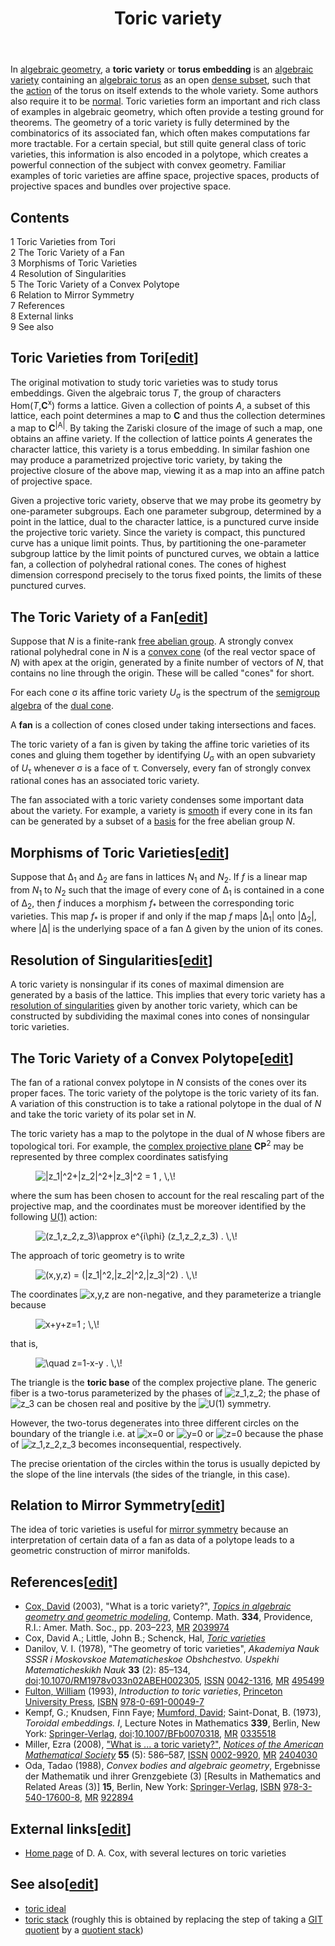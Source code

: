 ﻿---
lastrevid: 644863946
pageid: 737087
canonicalurl: http://en.wikipedia.org/wiki/Toric_variety
title: Toric variety
editurl: http://en.wikipedia.org/w/index.php?title=Toric_variety&action=edit
length: 8781
contentmodel: wikitext
pagelanguage: en
touched: 2015-02-14T13:05:20Z
ns: 0
fullurl: http://en.wikipedia.org/wiki/Toric_variety
---

<p>In <a href="/wiki/Algebraic_geometry" title="Algebraic geometry">algebraic geometry</a>, a <b>toric variety</b> or <b>torus embedding</b> is an <a href="/wiki/Algebraic_variety" title="Algebraic variety">algebraic variety</a> containing an <a href="/wiki/Algebraic_torus" title="Algebraic torus">algebraic torus</a> as an open <a href="/wiki/Dense_subset" title="Dense subset" class="mw-redirect">dense subset</a>, such that the <a href="/wiki/Group_action" title="Group action">action</a> of the torus on itself extends to the whole variety. Some authors also require it to be <a href="/wiki/Normal_variety" title="Normal variety" class="mw-redirect">normal</a>. Toric varieties form an important and rich class of examples in algebraic geometry, which often provide a testing ground for theorems. The geometry of a toric variety is fully determined by the combinatorics of its associated fan, which often makes computations far more tractable. For a certain special, but still quite general class of toric varieties, this information is also encoded in a polytope, which creates a powerful connection of the subject with convex geometry. Familiar examples of toric varieties are affine space, projective spaces, products of projective spaces and bundles over projective space. 
</p>
<div id="toc" class="toc"><div id="toctitle"><h2>Contents</h2></div>
<ul>
<li class="toclevel-1 tocsection-1"><a href="#Toric_Varieties_from_Tori"><span class="tocnumber">1</span> <span class="toctext">Toric Varieties from Tori</span></a></li>
<li class="toclevel-1 tocsection-2"><a href="#The_Toric_Variety_of_a_Fan"><span class="tocnumber">2</span> <span class="toctext">The Toric Variety of a Fan</span></a></li>
<li class="toclevel-1 tocsection-3"><a href="#Morphisms_of_Toric_Varieties"><span class="tocnumber">3</span> <span class="toctext">Morphisms of Toric Varieties</span></a></li>
<li class="toclevel-1 tocsection-4"><a href="#Resolution_of_Singularities"><span class="tocnumber">4</span> <span class="toctext">Resolution of Singularities</span></a></li>
<li class="toclevel-1 tocsection-5"><a href="#The_Toric_Variety_of_a_Convex_Polytope"><span class="tocnumber">5</span> <span class="toctext">The Toric Variety of a Convex Polytope</span></a></li>
<li class="toclevel-1 tocsection-6"><a href="#Relation_to_Mirror_Symmetry"><span class="tocnumber">6</span> <span class="toctext">Relation to Mirror Symmetry</span></a></li>
<li class="toclevel-1 tocsection-7"><a href="#References"><span class="tocnumber">7</span> <span class="toctext">References</span></a></li>
<li class="toclevel-1 tocsection-8"><a href="#External_links"><span class="tocnumber">8</span> <span class="toctext">External links</span></a></li>
<li class="toclevel-1 tocsection-9"><a href="#See_also"><span class="tocnumber">9</span> <span class="toctext">See also</span></a></li>
</ul>
</div>

<h2><span class="mw-headline" id="Toric_Varieties_from_Tori">Toric Varieties from Tori</span><span class="mw-editsection"><span class="mw-editsection-bracket">[</span><a href="/w/index.php?title=Toric_variety&amp;action=edit&amp;section=1" title="Edit section: Toric Varieties from Tori">edit</a><span class="mw-editsection-bracket">]</span></span></h2>
<p>The original motivation to study toric varieties was to study torus embeddings. Given the algebraic torus <i>T</i>, the group of characters Hom(<i>T</i>,<b>C</b><sup>x</sup>) forms a lattice. Given a collection of points <i>A</i>, a subset of this lattice, each point determines a map to <b>C</b> and thus the collection determines a map to <b>C</b><sup>|A|</sup>. By taking the Zariski closure of the image of such a map, one obtains an affine variety. If the collection of lattice points <i>A</i> generates the character lattice, this variety is a torus embedding. In similar fashion one may produce a parametrized projective toric variety, by taking the projective closure of the above map, viewing it as a map into an affine patch of projective space. 
</p><p>Given a projective toric variety, observe that we may probe its geometry by one-parameter subgroups. Each one parameter subgroup, determined by a point in the lattice, dual to the character lattice, is a punctured curve inside the projective toric variety. Since the variety is compact, this punctured curve has a unique limit points. Thus, by partitioning the one-parameter subgroup lattice by the limit points of punctured curves, we obtain a lattice fan, a collection of polyhedral rational cones. The cones of highest dimension correspond precisely to the torus fixed points, the limits of these punctured curves.
</p>
<h2><span class="mw-headline" id="The_Toric_Variety_of_a_Fan">The Toric Variety of a Fan</span><span class="mw-editsection"><span class="mw-editsection-bracket">[</span><a href="/w/index.php?title=Toric_variety&amp;action=edit&amp;section=2" title="Edit section: The Toric Variety of a Fan">edit</a><span class="mw-editsection-bracket">]</span></span></h2>
<p>Suppose that <i>N</i> is a finite-rank <a href="/wiki/Free_abelian_group" title="Free abelian group">free abelian group</a>.  A strongly convex rational polyhedral cone in <i>N</i> is a <a href="/wiki/Convex_cone" title="Convex cone">convex cone</a> (of the real vector space of <i>N</i>) with apex at the origin, generated by a finite number of vectors of <i>N</i>, that contains no line through the origin.  These will be called "cones" for short.
</p><p>For each cone σ its affine toric variety <i>U</i><sub>σ</sub> is the spectrum of the <a href="/wiki/Semigroup_algebra" title="Semigroup algebra" class="mw-redirect">semigroup algebra</a> of the <a href="/wiki/Dual_cone" title="Dual cone" class="mw-redirect">dual cone</a>.
</p><p>A <b>fan</b> is a collection of cones closed under taking intersections and faces.
</p><p>The toric variety of a fan is given by taking the affine toric varieties of its cones and gluing them together by identifying <i>U</i><sub>σ</sub> with an open subvariety of <i>U</i><sub>τ</sub> whenever σ is a face of τ. Conversely, every fan of strongly convex rational cones has an associated toric variety.
</p><p>The fan associated with a toric variety condenses some important data about the variety. For example, a variety is <a href="/wiki/Smooth_scheme" title="Smooth scheme">smooth</a> if every cone in its fan can be generated by a subset of a <a href="/wiki/Basis_(universal_algebra)" title="Basis (universal algebra)">basis</a> for the free abelian group <i>N</i>.
</p>
<h2><span class="mw-headline" id="Morphisms_of_Toric_Varieties">Morphisms of Toric Varieties</span><span class="mw-editsection"><span class="mw-editsection-bracket">[</span><a href="/w/index.php?title=Toric_variety&amp;action=edit&amp;section=3" title="Edit section: Morphisms of Toric Varieties">edit</a><span class="mw-editsection-bracket">]</span></span></h2>
<p>Suppose that Δ<sub>1</sub> and Δ<sub>2</sub> are fans in lattices <i>N</i><sub>1</sub> and <i>N</i><sub>2</sub>. If <i>f</i> is a linear map from <i>N</i><sub>1</sub> to <i>N</i><sub>2</sub> such that the image of every cone of Δ<sub>1</sub> is contained in a cone of Δ<sub>2</sub>, then <i>f</i> induces a morphism <i>f</i><sub>*</sub> between the corresponding toric varieties. This map <i>f</i><sub>*</sub> is proper if and only if the map <i>f</i> maps |Δ<sub>1</sub>| onto |Δ<sub>2</sub>|, where |Δ| is the underlying space of a fan Δ given by the union of its cones.
</p>
<h2><span class="mw-headline" id="Resolution_of_Singularities">Resolution of Singularities</span><span class="mw-editsection"><span class="mw-editsection-bracket">[</span><a href="/w/index.php?title=Toric_variety&amp;action=edit&amp;section=4" title="Edit section: Resolution of Singularities">edit</a><span class="mw-editsection-bracket">]</span></span></h2>
<p>A toric variety is nonsingular if its cones of maximal dimension are generated by a basis of the lattice.
This implies that every toric variety has a <a href="/wiki/Resolution_of_singularities" title="Resolution of singularities">resolution of singularities</a> given by another toric variety, which can be constructed by subdividing the maximal cones into cones of nonsingular toric varieties.
</p>
<h2><span class="mw-headline" id="The_Toric_Variety_of_a_Convex_Polytope">The Toric Variety of a Convex Polytope</span><span class="mw-editsection"><span class="mw-editsection-bracket">[</span><a href="/w/index.php?title=Toric_variety&amp;action=edit&amp;section=5" title="Edit section: The Toric Variety of a Convex Polytope">edit</a><span class="mw-editsection-bracket">]</span></span></h2>
<p>The fan of a rational convex polytope in <i>N</i> consists of the cones over its proper faces. The toric variety of the polytope is the toric variety of its fan. A variation of this construction is to take a rational polytope in the dual of <i>N</i> and take the toric variety of its polar set in <i>N</i>.
</p><p>The toric variety has a map to the polytope in the dual of <i>N</i> whose fibers are topological tori.  For example, the <a href="/wiki/Complex_projective_plane" title="Complex projective plane">complex projective plane</a> <b>CP</b><sup>2</sup> may be represented by three complex coordinates satisfying
</p>
<dl><dd><img class="mwe-math-fallback-image-inline tex" alt="|z_1|^2+|z_2|^2+|z_3|^2 = 1 , \,\!" src="//upload.wikimedia.org/math/a/6/e/a6e3d1f3c2cc5abdd55aafb20328eab7.png" /></dd></dl>
<p>where the sum has been chosen to account for the real rescaling part of the projective map, and the coordinates must be moreover identified by the following <a href="/wiki/U(1)" title="U(1)" class="mw-redirect">U(1)</a> action:
</p>
<dl><dd><img class="mwe-math-fallback-image-inline tex" alt="(z_1,z_2,z_3)\approx e^{i\phi} (z_1,z_2,z_3) . \,\!" src="//upload.wikimedia.org/math/8/7/9/879d40bcded167ae20ea897161b0dcc5.png" /></dd></dl>
<p>The approach of toric geometry is to write
</p>
<dl><dd><img class="mwe-math-fallback-image-inline tex" alt="(x,y,z) = (|z_1|^2,|z_2|^2,|z_3|^2) . \,\!" src="//upload.wikimedia.org/math/c/8/3/c83c3c4834bf458a6111fb87de34e241.png" /></dd></dl>
<p>The coordinates <img class="mwe-math-fallback-image-inline tex" alt="x,y,z" src="//upload.wikimedia.org/math/7/8/b/78b70da0fb6369f45abaccaaef4cabe9.png" /> are non-negative, and they parameterize a triangle because
</p>
<dl><dd><img class="mwe-math-fallback-image-inline tex" alt="x+y+z=1 ; \,\! " src="//upload.wikimedia.org/math/4/d/8/4d8600dac1336bc368dc0d1e4cee8b2a.png" /></dd></dl>
<p>that is,
</p>
<dl><dd><img class="mwe-math-fallback-image-inline tex" alt="\quad z=1-x-y . \,\!" src="//upload.wikimedia.org/math/9/0/7/9079125979fc1cf041504f989097096d.png" /></dd></dl>
<p>The triangle is the <b>toric base</b> of the complex projective plane. The generic fiber is a two-torus parameterized by the phases of <img class="mwe-math-fallback-image-inline tex" alt="z_1,z_2" src="//upload.wikimedia.org/math/6/9/7/69748c0e35087dc0d3c54ab0a0d41cd6.png" />; the phase of <img class="mwe-math-fallback-image-inline tex" alt="z_3" src="//upload.wikimedia.org/math/c/e/b/cebdb2ac8280fca2846e2fd5acb1d368.png" /> can be chosen real and positive by the <img class="mwe-math-fallback-image-inline tex" alt="U(1)" src="//upload.wikimedia.org/math/b/c/6/bc687bc49a850d62c9dd055dbe05e6a9.png" /> symmetry.
</p><p>However, the two-torus degenerates into three different circles on the boundary of the triangle i.e. at <img class="mwe-math-fallback-image-inline tex" alt="x=0" src="//upload.wikimedia.org/math/e/1/1/e11729b0b65ecade3fc272548a3883fc.png" /> or <img class="mwe-math-fallback-image-inline tex" alt="y=0" src="//upload.wikimedia.org/math/f/a/b/fab37d6c4a697fe660387d3ff8e889a4.png" /> or <img class="mwe-math-fallback-image-inline tex" alt="z=0" src="//upload.wikimedia.org/math/8/f/c/8fcd01a17ad602c542f98b916cba57f4.png" /> because the phase of <img class="mwe-math-fallback-image-inline tex" alt="z_1,z_2,z_3" src="//upload.wikimedia.org/math/7/6/3/763096c5333d2542ac892d7730a7a470.png" /> becomes inconsequential, respectively.
</p><p>The precise orientation of the circles within the torus is usually depicted by the slope of the line intervals (the sides of the triangle, in this case).
</p>
<h2><span class="mw-headline" id="Relation_to_Mirror_Symmetry">Relation to Mirror Symmetry</span><span class="mw-editsection"><span class="mw-editsection-bracket">[</span><a href="/w/index.php?title=Toric_variety&amp;action=edit&amp;section=6" title="Edit section: Relation to Mirror Symmetry">edit</a><span class="mw-editsection-bracket">]</span></span></h2>
<p>The idea of toric varieties is useful for <a href="/wiki/Mirror_symmetry_(string_theory)" title="Mirror symmetry (string theory)">mirror symmetry</a> because an interpretation of certain data of a fan as data of a polytope leads to a geometric construction of mirror manifolds.
</p>
<h2><span class="mw-headline" id="References">References</span><span class="mw-editsection"><span class="mw-editsection-bracket">[</span><a href="/w/index.php?title=Toric_variety&amp;action=edit&amp;section=7" title="Edit section: References">edit</a><span class="mw-editsection-bracket">]</span></span></h2>
<ul><li><span id="CITEREFCox2003" class="citation"><a href="/w/index.php?title=David_Cox_(mathematician)&amp;action=edit&amp;redlink=1" class="new" title="David Cox (mathematician) (page does not exist)">Cox, David</a> (2003), "What is a toric variety?", <a rel="nofollow" class="external text" href="http://www3.amherst.edu/~dacox/"><i>Topics in algebraic geometry and geometric modeling</i></a>, Contemp. Math. <b>334</b>, Providence, R.I.: Amer. Math. Soc., pp.&#160;203–223, <a href="/wiki/Mathematical_Reviews" title="Mathematical Reviews">MR</a>&#160;<a rel="nofollow" class="external text" href="//www.ams.org/mathscinet-getitem?mr=2039974">2039974</a></span><span title="ctx_ver=Z39.88-2004&amp;rfr_id=info%3Asid%2Fen.wikipedia.org%3AToric+variety&amp;rft.atitle=What+is+a+toric+variety%3F&amp;rft.au=Cox%2C+David&amp;rft.aufirst=David&amp;rft.aulast=Cox&amp;rft.btitle=Topics+in+algebraic+geometry+and+geometric+modeling&amp;rft.date=2003&amp;rft.genre=bookitem&amp;rft_id=http%3A%2F%2Fwww3.amherst.edu%2F~dacox%2F&amp;rft.mr=2039974&amp;rft.pages=203-223&amp;rft.place=Providence%2C+R.I.&amp;rft.pub=Amer.+Math.+Soc.&amp;rft.series=Contemp.+Math.&amp;rft_val_fmt=info%3Aofi%2Ffmt%3Akev%3Amtx%3Abook&amp;rft.volume=334" class="Z3988"><span style="display:none;">&#160;</span></span></li>
<li><span id="CITEREFCoxLittleSchenck" class="citation">Cox, David A.; Little, John B.; Schenck, Hal, <a rel="nofollow" class="external text" href="http://www.cs.amherst.edu/~dac/toric.html"><i>Toric varieties</i></a></span><span title="ctx_ver=Z39.88-2004&amp;rfr_id=info%3Asid%2Fen.wikipedia.org%3AToric+variety&amp;rft.au=Cox%2C+David+A.&amp;rft.aufirst=David+A.&amp;rft.aulast=Cox&amp;rft.au=Little%2C+John+B.&amp;rft.au=Schenck%2C+Hal&amp;rft.btitle=Toric+varieties&amp;rft.genre=book&amp;rft_id=http%3A%2F%2Fwww.cs.amherst.edu%2F~dac%2Ftoric.html&amp;rft_val_fmt=info%3Aofi%2Ffmt%3Akev%3Amtx%3Abook" class="Z3988"><span style="display:none;">&#160;</span></span></li>
<li><span id="CITEREFDanilov1978" class="citation">Danilov, V. I. (1978), "The geometry of toric varieties", <i>Akademiya Nauk SSSR i Moskovskoe Matematicheskoe Obshchestvo. Uspekhi Matematicheskikh Nauk</i> <b>33</b> (2): 85–134, <a href="/wiki/Digital_object_identifier" title="Digital object identifier">doi</a>:<a rel="nofollow" class="external text" href="//dx.doi.org/10.1070%2FRM1978v033n02ABEH002305">10.1070/RM1978v033n02ABEH002305</a>, <a href="/wiki/International_Standard_Serial_Number" title="International Standard Serial Number">ISSN</a>&#160;<a rel="nofollow" class="external text" href="//www.worldcat.org/issn/0042-1316">0042-1316</a>, <a href="/wiki/Mathematical_Reviews" title="Mathematical Reviews">MR</a>&#160;<a rel="nofollow" class="external text" href="//www.ams.org/mathscinet-getitem?mr=495499">495499</a></span><span title="ctx_ver=Z39.88-2004&amp;rfr_id=info%3Asid%2Fen.wikipedia.org%3AToric+variety&amp;rft.atitle=The+geometry+of+toric+varieties&amp;rft.au=Danilov%2C+V.+I.&amp;rft.aufirst=V.+I.&amp;rft.aulast=Danilov&amp;rft.date=1978&amp;rft.genre=article&amp;rft_id=info%3Adoi%2F10.1070%2FRM1978v033n02ABEH002305&amp;rft.issn=0042-1316&amp;rft.issue=2&amp;rft.jtitle=Akademiya+Nauk+SSSR+i+Moskovskoe+Matematicheskoe+Obshchestvo.+Uspekhi+Matematicheskikh+Nauk&amp;rft.mr=495499&amp;rft.pages=85-134&amp;rft_val_fmt=info%3Aofi%2Ffmt%3Akev%3Amtx%3Ajournal&amp;rft.volume=33" class="Z3988"><span style="display:none;">&#160;</span></span></li>
<li> <span id="CITEREFFulton1993" class="citation"><a href="/wiki/William_Fulton_(mathematician)" title="William Fulton (mathematician)">Fulton, William</a> (1993), <i>Introduction to toric varieties</i>, <a href="/wiki/Princeton_University_Press" title="Princeton University Press">Princeton University Press</a>, <a href="/wiki/International_Standard_Book_Number" title="International Standard Book Number">ISBN</a>&#160;<a href="/wiki/Special:BookSources/978-0-691-00049-7" title="Special:BookSources/978-0-691-00049-7">978-0-691-00049-7</a></span><span title="ctx_ver=Z39.88-2004&amp;rfr_id=info%3Asid%2Fen.wikipedia.org%3AToric+variety&amp;rft.aufirst=William&amp;rft.au=Fulton%2C+William&amp;rft.aulast=Fulton&amp;rft.btitle=Introduction+to+toric+varieties&amp;rft.date=1993&amp;rft.genre=book&amp;rft.isbn=978-0-691-00049-7&amp;rft.pub=Princeton+University+Press&amp;rft_val_fmt=info%3Aofi%2Ffmt%3Akev%3Amtx%3Abook" class="Z3988"><span style="display:none;">&#160;</span></span></li>
<li><span id="CITEREFKempfKnudsenMumfordSaint-Donat1973" class="citation">Kempf, G.; Knudsen, Finn Faye; <a href="/wiki/David_Mumford" title="David Mumford">Mumford, David</a>; Saint-Donat, B. (1973), <i>Toroidal embeddings. I</i>, Lecture Notes in Mathematics <b>339</b>, Berlin, New York: <a href="/wiki/Springer-Verlag" title="Springer-Verlag" class="mw-redirect">Springer-Verlag</a>, <a href="/wiki/Digital_object_identifier" title="Digital object identifier">doi</a>:<a rel="nofollow" class="external text" href="//dx.doi.org/10.1007%2FBFb0070318">10.1007/BFb0070318</a>, <a href="/wiki/Mathematical_Reviews" title="Mathematical Reviews">MR</a>&#160;<a rel="nofollow" class="external text" href="//www.ams.org/mathscinet-getitem?mr=0335518">0335518</a></span><span title="ctx_ver=Z39.88-2004&amp;rfr_id=info%3Asid%2Fen.wikipedia.org%3AToric+variety&amp;rft.aufirst=G.&amp;rft.au=Kempf%2C+G.&amp;rft.au=Knudsen%2C+Finn+Faye&amp;rft.aulast=Kempf&amp;rft.au=Mumford%2C+David&amp;rft.au=Saint-Donat%2C+B.&amp;rft.btitle=Toroidal+embeddings.+I&amp;rft.date=1973&amp;rft.genre=book&amp;rft_id=info%3Adoi%2F10.1007%2FBFb0070318&amp;rft.mr=0335518&amp;rft.place=Berlin%2C+New+York&amp;rft.pub=Springer-Verlag&amp;rft.series=Lecture+Notes+in+Mathematics&amp;rft_val_fmt=info%3Aofi%2Ffmt%3Akev%3Amtx%3Abook&amp;rft.volume=339" class="Z3988"><span style="display:none;">&#160;</span></span></li>
<li><span id="CITEREFMiller2008" class="citation">Miller, Ezra (2008), <a rel="nofollow" class="external text" href="http://www.ams.org/notices/200805/tx080500586p.pdf">"What is ... a toric variety?"</a>, <i><a href="/wiki/Notices_of_the_American_Mathematical_Society" title="Notices of the American Mathematical Society">Notices of the American Mathematical Society</a></i> <b>55</b> (5): 586–587, <a href="/wiki/International_Standard_Serial_Number" title="International Standard Serial Number">ISSN</a>&#160;<a rel="nofollow" class="external text" href="//www.worldcat.org/issn/0002-9920">0002-9920</a>, <a href="/wiki/Mathematical_Reviews" title="Mathematical Reviews">MR</a>&#160;<a rel="nofollow" class="external text" href="//www.ams.org/mathscinet-getitem?mr=2404030">2404030</a></span><span title="ctx_ver=Z39.88-2004&amp;rfr_id=info%3Asid%2Fen.wikipedia.org%3AToric+variety&amp;rft.atitle=What+is+...+a+toric+variety%3F&amp;rft.aufirst=Ezra&amp;rft.aulast=Miller&amp;rft.au=Miller%2C+Ezra&amp;rft.date=2008&amp;rft.genre=article&amp;rft_id=http%3A%2F%2Fwww.ams.org%2Fnotices%2F200805%2Ftx080500586p.pdf&amp;rft.issn=0002-9920&amp;rft.issue=5&amp;rft.jtitle=Notices+of+the+American+Mathematical+Society&amp;rft.mr=2404030&amp;rft.pages=586-587&amp;rft_val_fmt=info%3Aofi%2Ffmt%3Akev%3Amtx%3Ajournal&amp;rft.volume=55" class="Z3988"><span style="display:none;">&#160;</span></span></li>
<li><span id="CITEREFOda1988" class="citation">Oda, Tadao (1988), <i>Convex bodies and algebraic geometry</i>, Ergebnisse der Mathematik und ihrer Grenzgebiete (3) [Results in Mathematics and Related Areas (3)] <b>15</b>, Berlin, New York: <a href="/wiki/Springer-Verlag" title="Springer-Verlag" class="mw-redirect">Springer-Verlag</a>, <a href="/wiki/International_Standard_Book_Number" title="International Standard Book Number">ISBN</a>&#160;<a href="/wiki/Special:BookSources/978-3-540-17600-8" title="Special:BookSources/978-3-540-17600-8">978-3-540-17600-8</a>, <a href="/wiki/Mathematical_Reviews" title="Mathematical Reviews">MR</a>&#160;<a rel="nofollow" class="external text" href="//www.ams.org/mathscinet-getitem?mr=922894">922894</a></span><span title="ctx_ver=Z39.88-2004&amp;rfr_id=info%3Asid%2Fen.wikipedia.org%3AToric+variety&amp;rft.aufirst=Tadao&amp;rft.aulast=Oda&amp;rft.au=Oda%2C+Tadao&amp;rft.btitle=Convex+bodies+and+algebraic+geometry&amp;rft.date=1988&amp;rft.genre=book&amp;rft.isbn=978-3-540-17600-8&amp;rft.mr=922894&amp;rft.place=Berlin%2C+New+York&amp;rft.pub=Springer-Verlag&amp;rft.series=Ergebnisse+der+Mathematik+und+ihrer+Grenzgebiete+%283%29+%5BResults+in+Mathematics+and+Related+Areas+%283%29%5D&amp;rft_val_fmt=info%3Aofi%2Ffmt%3Akev%3Amtx%3Abook&amp;rft.volume=15" class="Z3988"><span style="display:none;">&#160;</span></span></li></ul>
<h2><span class="mw-headline" id="External_links">External links</span><span class="mw-editsection"><span class="mw-editsection-bracket">[</span><a href="/w/index.php?title=Toric_variety&amp;action=edit&amp;section=8" title="Edit section: External links">edit</a><span class="mw-editsection-bracket">]</span></span></h2>
<ul><li> <a rel="nofollow" class="external text" href="http://www3.amherst.edu/~dacox/">Home page</a> of D. A. Cox, with several lectures on toric varieties</li></ul>
<h2><span class="mw-headline" id="See_also">See also</span><span class="mw-editsection"><span class="mw-editsection-bracket">[</span><a href="/w/index.php?title=Toric_variety&amp;action=edit&amp;section=9" title="Edit section: See also">edit</a><span class="mw-editsection-bracket">]</span></span></h2>
<ul><li><a href="/wiki/Toric_ideal" title="Toric ideal" class="mw-redirect">toric ideal</a></li>
<li><a href="/wiki/Toric_stack" title="Toric stack">toric stack</a> (roughly this is obtained by replacing the step of taking a <a href="/wiki/GIT_quotient" title="GIT quotient">GIT quotient</a> by a <a href="/wiki/Quotient_stack" title="Quotient stack">quotient stack</a>)</li></ul>
